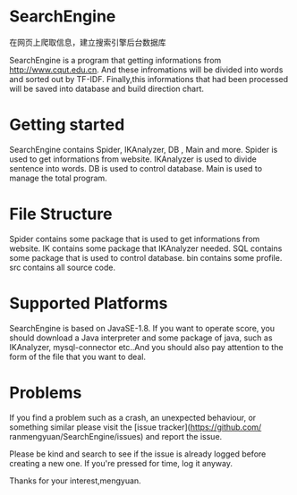 # SearchEngine
在网页上爬取信息，建立搜索引擎后台数据库

SearchEngine is a program that getting informations from http://www.cqut.edu.cn. And these infromations will be divided into words and sorted out by TF-IDF. Finally,this informations that had been processed will be saved into database and build direction chart.

# Getting started

SearchEngine contains Spider, IKAnalyzer, DB , Main and more.
Spider is used to get informations from website.
IKAnalyzer is used to divide sentence into words.
DB is used to control database.
Main is used to manage the total program.

# File Structure

Spider contains some package that is used to get informations from website.
IK contains some package that IKAnalyzer needed.
SQL contains some package that is used to control database.
bin contains some profile. 
src contains all source code.

# Supported Platforms

SearchEngine is based on JavaSE-1.8. If you want to operate score, you should download a Java interpreter and some package of java, such as IKAnalyzer,
mysql-connector etc..And you should also pay attention to the form of the file that you want to deal.

# Problems

If you find a problem such as a crash, an unexpected behaviour, or something similar please visit the [issue tracker](https://github.com/
ranmengyuan/SearchEngine/issues) and report the issue.

Please be kind and search to see if the issue is already logged before creating a new one. If you're pressed for time, log it anyway.

Thanks for your interest,mengyuan.
